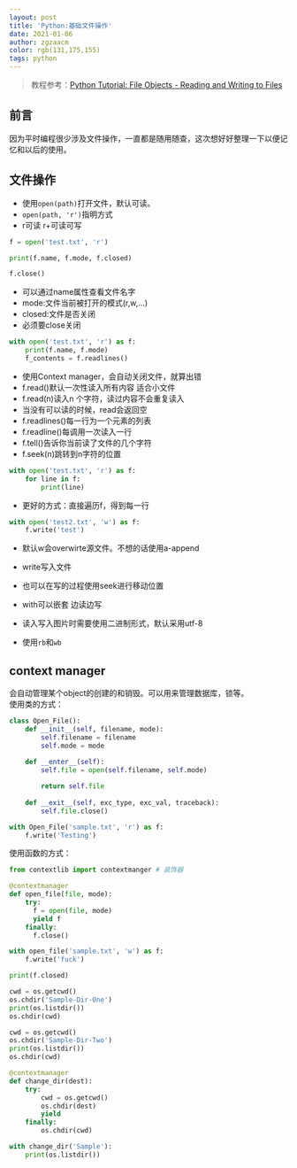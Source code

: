 ```yaml
---
layout: post
title: 'Python:基础文件操作'
date: 2021-01-06
author: zgzaacm
color: rgb(131,175,155)
tags: python
---
```


> 教程参考：[Python Tutorial: File Objects - Reading and Writing to Files](https://www.youtube.com/watch?v=Uh2ebFW8OYM&t=1181s)

## 前言

因为平时编程很少涉及文件操作，一直都是随用随查，这次想好好整理一下以便记忆和以后的使用。

## 文件操作

* 使用`open(path)`打开文件，默认可读。
* `open(path, 'r')`指明方式
* r可读 r+可读可写

```python
f = open('test.txt', 'r')

print(f.name, f.mode, f.closed)

f.close()
```

* 可以通过name属性查看文件名字
* mode:文件当前被打开的模式(r,w,...)
* closed:文件是否关闭
* 必须要close关闭

```python
with open('test.txt', 'r') as f:
    print(f.name, f.mode)
    f_contents = f.readlines()
```

* 使用Context manager，会自动关闭文件，就算出错
* f.read()默认一次性读入所有内容 适合小文件
* f.read(n)读入n 个字符，读过内容不会重复读入
* 当没有可以读的时候，read会返回空
* f.readlines()每一行为一个元素的列表
* f.readline()每调用一次读入一行
* f.tell()告诉你当前读了文件的几个字符
* f.seek(n)跳转到n字符的位置

```python
with open('test.txt', 'r') as f:
    for line in f:
        print(line)
```

* 更好的方式：直接遍历f，得到每一行

```python
with open('test2.txt', 'w') as f:
    f.write('test')
```

* 默认w会overwirte源文件。不想的话使用a-append
* write写入文件
* 也可以在写的过程使用seek进行移动位置
* with可以嵌套 边读边写

* 读入写入图片时需要使用二进制形式，默认采用utf-8
* 使用`rb`和`wb`

## context manager

会自动管理某个object的创建的和销毁。可以用来管理数据库，锁等。  
使用类的方式：

```py
class Open_File():
    def __init__(self, filename, mode):
        self.filename = filename
        self.mode = mode
    
    def __enter__(self):
        self.file = open(self.filename, self.mode)

        return self.file
    
    def __exit__(self, exc_type, exc_val, traceback):
        self.file.close()

with Open_File('sample.txt', 'r') as f:
    f.write('Testing')

```

使用函数的方式：

```python
from contextlib import contextmanger # 装饰器

@contextmanager
def open_file(file, mode):
    try:
      f = open(file, mode)
      yield f
    finally:
      f.close()

with open_file('sample.txt', 'w') as f:
    f.write('fuck')

print(f.closed)

```

```py
cwd = os.getcwd()
os.chdir('Sample-Dir-One')
print(os.listdir())
os.chdir(cwd)

cwd = os.getcwd()
os.chdir('Sample-Dir-Two')
print(os.listdir())
os.chdir(cwd)

@contextmanager
def change_dir(dest):
    try:
        cwd = os.getcwd()
        os.chdir(dest)
        yield
    finally:
        os.chdir(cwd)

with change_dir('Sample'):
    print(os.listdir())

```
